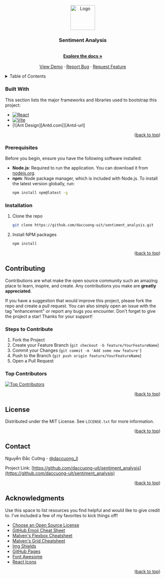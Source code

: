 <!-- Improved compatibility of back to top link: See: https://github.com/daccuong-uit/sentiment_analysis/pull/73 -->
<a id="readme-top"></a>
<!--
*** Thanks for checking out the Best-README-Template. If you have a suggestion
*** that would make this better, please fork the repo and create a pull request
*** or simply open an issue with the tag "enhancement".
*** Don't forget to give the project a star!
*** Thanks again! Now go create something AMAZING! :D
-->


<!-- PROJECT LOGO -->
<br />
<div align="center">
  <a href="https://github.com/daccuong-uit/sentiment_analysis">
    <img src="client/src/assets/logo.svg" alt="Logo" width="80" height="80">
  </a>

  <h3 align="center">Sentiment Analysis</h3>

  <p align="center">
    <br />
    <a href="https://github.com/daccuong-uit/sentiment_analysis"><strong>Explore the docs »</strong></a>
    <br />
    <br />
    <a href="https://github.com/daccuong-uit/sentiment_analysis">View Demo</a>
    ·
    <a href="https://github.com/daccuong-uit/sentiment_analysis/issues/new?labels=bug&template=bug-report---.md">Report Bug</a>
    ·
    <a href="https://github.com/daccuong-uit/sentiment_analysis/issues/new?labels=enhancement&template=feature-request---.md">Request Feature</a>
  </p>
</div>


<!-- PROJECT SHIELDS -->
<!--
*** I'm using markdown "reference style" links for readability.
*** Reference links are enclosed in brackets [ ] instead of parentheses ( ).
*** See the bottom of this document for the declaration of the reference variables
*** for contributors-url, forks-url, etc. This is an optional, concise syntax you may use.
*** https://www.markdownguide.org/basic-syntax/#reference-style-links

***[![Contributors][contributors-shield]][contributors-url]
***[![Forks][forks-shield]][forks-url]
***[![Stargazers][stars-shield]][stars-url]
***[![Issues][issues-shield]][issues-url]
***[![MIT License][license-shield]][license-url]
***[![LinkedIn][linkedin-shield]][linkedin-url]
-->
<!-- TABLE OF CONTENTS -->
<details>
  <summary>Table of Contents</summary>
  <ol>
    <li>
      <a href="#about-the-project">About The Project</a>
      <ul>
        <li><a href="#built-with">Built With</a></li>
      </ul>
    </li>
    <li>
      <a href="#getting-started">Getting Started</a>
      <ul>
        <li><a href="#prerequisites">Prerequisites</a></li>
        <li><a href="#installation">Installation</a></li>
      </ul>
    </li>
    <li><a href="#usage">Usage</a></li>
    <li><a href="#roadmap">Roadmap</a></li>
    <li><a href="#contributing">Contributing</a></li>
    <li><a href="#license">License</a></li>
    <li><a href="#contact">Contact</a></li>
    <li><a href="#acknowledgments">Acknowledgments</a></li>
  </ol>
</details>


### Built With

This section lists the major frameworks and libraries used to bootstrap this project:

* [![React][React.js]][React-url]
* [![Vite][Vite.js]][Vite-url]
* [![Ant Design][Antd.com]][Antd-url]

<p align="right">(<a href="#readme-top">back to top</a>)</p>



<!-- GETTING STARTED -->
### Prerequisites

Before you begin, ensure you have the following software installed:

* **Node.js**: Required to run the application. You can download it from [nodejs.org](https://nodejs.org/).
* **npm**: Node package manager, which is included with Node.js. To install the latest version globally, run:
  ```sh
  npm install npm@latest -g

### Installation

1. Clone the repo
   ```sh
   git clone https://github.com/daccuong-uit/sentiment_analysis.git
   ```
2. Install NPM packages
   ```sh
   npm install
   ```

<p align="right">(<a href="#readme-top">back to top</a>)</p>

## Contributing

Contributions are what make the open source community such an amazing place to learn, inspire, and create. Any contributions you make are **greatly appreciated**.

If you have a suggestion that would improve this project, please fork the repo and create a pull request. You can also simply open an issue with the tag "enhancement" or report any bugs you encounter. Don't forget to give the project a star! Thanks for your support!

### Steps to Contribute

1. Fork the Project
2. Create your Feature Branch (`git checkout -b feature/YourFeatureName`)
3. Commit your Changes (`git commit -m 'Add some new feature'`)
4. Push to the Branch (`git push origin feature/YourFeatureName`)
5. Open a Pull Request

### Top Contributors

<a href="https://github.com/daccuong-uit/sentiment_analysis/graphs/contributors">
  <img src="https://contrib.rocks/image?repo=daccuong-uit/sentiment_analysis" alt="Top Contributors" />
</a>

<p align="right">(<a href="#readme-top">back to top</a>)</p>



<!-- LICENSE -->
## License

Distributed under the MIT License. See `LICENSE.txt` for more information.

<p align="right">(<a href="#readme-top">back to top</a>)</p>



<!-- CONTACT -->
## Contact

Nguyễn Đắc Cường - [@daccuong_ll](https://x.com/daccuong_ll)

Project Link: [https://github.com/daccuong-uit/sentiment_analysis](https://github.com/daccuong-uit/sentiment_analysis)

<p align="right">(<a href="#readme-top">back to top</a>)</p>



<!-- ACKNOWLEDGMENTS -->
## Acknowledgments

Use this space to list resources you find helpful and would like to give credit to. I've included a few of my favorites to kick things off!

* [Choose an Open Source License](https://choosealicense.com)
* [GitHub Emoji Cheat Sheet](https://www.webpagefx.com/tools/emoji-cheat-sheet)
* [Malven's Flexbox Cheatsheet](https://flexbox.malven.co/)
* [Malven's Grid Cheatsheet](https://grid.malven.co/)
* [Img Shields](https://shields.io)
* [GitHub Pages](https://pages.github.com)
* [Font Awesome](https://fontawesome.com)
* [React Icons](https://react-icons.github.io/react-icons/search)

<p align="right">(<a href="#readme-top">back to top</a>)</p>



<!-- MARKDOWN LINKS & IMAGES -->
<!-- https://www.markdownguide.org/basic-syntax/#reference-style-links -->
[contributors-shield]: https://img.shields.io/github/contributors/othneildrew/Best-README-Template.svg?style=for-the-badge
[contributors-url]: https://github.com/daccuong-uit/sentiment_analysis/graphs/contributors
[forks-shield]: https://img.shields.io/github/forks/othneildrew/Best-README-Template.svg?style=for-the-badge
[forks-url]: https://github.com/daccuong-uit/sentiment_analysis/network/members
[stars-shield]: https://img.shields.io/github/stars/othneildrew/Best-README-Template.svg?style=for-the-badge
[stars-url]: https://github.com/daccuong-uit/sentiment_analysis/stargazers
[issues-shield]: https://img.shields.io/github/issues/othneildrew/Best-README-Template.svg?style=for-the-badge
[issues-url]: https://github.com/daccuong-uit/sentiment_analysis/issues
[license-shield]: https://img.shields.io/github/license/othneildrew/Best-README-Template.svg?style=for-the-badge
[license-url]: https://github.com/daccuong-uit/sentiment_analysis/blob/master/LICENSE.txt
[linkedin-shield]: https://img.shields.io/badge/-LinkedIn-black.svg?style=for-the-badge&logo=linkedin&colorB=555
[linkedin-url]: https://linkedin.com/in/othneildrew
[product-screenshot]: images/screenshot.png
[Next.js]: https://img.shields.io/badge/next.js-000000?style=for-the-badge&logo=nextdotjs&logoColor=white
[Next-url]: https://nextjs.org/
[React.js]: https://img.shields.io/badge/React-20232A?style=for-the-badge&logo=react&logoColor=61DAFB
[React-url]: https://reactjs.org/
[Vue.js]: https://img.shields.io/badge/Vue.js-35495E?style=for-the-badge&logo=vuedotjs&logoColor=4FC08D
[Vue-url]: https://vuejs.org/
[Angular.io]: https://img.shields.io/badge/Angular-DD0031?style=for-the-badge&logo=angular&logoColor=white
[Angular-url]: https://angular.io/
[Svelte.dev]: https://img.shields.io/badge/Svelte-4A4A55?style=for-the-badge&logo=svelte&logoColor=FF3E00
[Svelte-url]: https://svelte.dev/
[Laravel.com]: https://img.shields.io/badge/Laravel-FF2D20?style=for-the-badge&logo=laravel&logoColor=white
[Laravel-url]: https://laravel.com
[Bootstrap.com]: https://img.shields.io/badge/Bootstrap-563D7C?style=for-the-badge&logo=bootstrap&logoColor=white
[Bootstrap-url]: https://getbootstrap.com
[JQuery.com]: https://img.shields.io/badge/jQuery-0769AD?style=for-the-badge&logo=jquery&logoColor=white
[JQuery-url]: https://jquery.com 
[contributors-shield]: https://img.shields.io/github/contributors/your-github-username/repo-name.svg?style=for-the-badge
[contributors-url]: https://github.com/your-github-username/repo-name/graphs/contributors
[forks-shield]: https://img.shields.io/github/forks/your-github-username/repo-name.svg?style=for-the-badge
[forks-url]: https://github.com/your-github-username/repo-name/network/members
[stars-shield]: https://img.shields.io/github/stars/your-github-username/repo-name.svg?style=for-the-badge
[stars-url]: https://github.com/your-github-username/repo-name/stargazers
[issues-shield]: https://img.shields.io/github/issues/your-github-username/repo-name.svg?style=for-the-badge
[issues-url]: https://github.com/your-github-username/repo-name/issues
[license-shield]: https://img.shields.io/github/license/your-github-username/repo-name.svg?style=for-the-badge
[license-url]: https://github.com/your-github-username/repo-name/blob/master/LICENSE.txt
[linkedin-shield]: https://img.shields.io/badge/-LinkedIn-black.svg?style=for-the-badge&logo=linkedin&colorB=555
[linkedin-url]: https://linkedin.com/in/your-linkedin-profile
[product-screenshot]: images/screenshot.png
[React.js]: https://img.shields.io/badge/React-20232A?style=for-the-badge&logo=react&logoColor=61DAFB
[React-url]: https://reactjs.org/
[Express.js]: https://img.shields.io/badge/Express.js-404D59?style=for-the-badge&logo=express&logoColor=white
[Express-url]: https://expressjs.com/
[MongoDB]: https://img.shields.io/badge/MongoDB-47A248?style=for-the-badge&logo=mongodb&logoColor=white
[MongoDB-url]: https://www.mongodb.com/
[Vite.js]: https://img.shields.io/badge/Vite-4FC08D?style=for-the-badge&logo=vite&logoColor=white
[Vite-url]: https://vitejs.dev/
[Tailwind.com]: https://img.shields.io/badge/Tailwind_CSS-06B6D4?style=for-the-badge&logo=tailwind-css&logoColor=white
[Tailwind-url]: https://tailwindcss.com/
